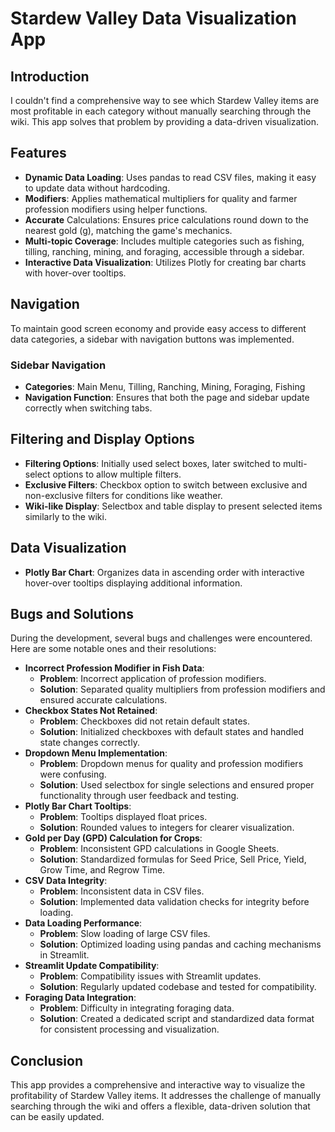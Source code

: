 # Stardew Valley Data Visualization App
## Introduction
I couldn't find a comprehensive way to see which Stardew Valley items are most profitable in each category without manually searching through the wiki. This app solves that problem by providing a data-driven visualization.
## Features
- **Dynamic Data Loading**: Uses pandas to read CSV files, making it easy to update data without hardcoding.
- **Modifiers**: Applies mathematical multipliers for quality and farmer profession modifiers using helper functions.
- **Accurate** Calculations: Ensures price calculations round down to the nearest gold (g), matching the game's mechanics.
- **Multi-topic Coverage**: Includes multiple categories such as fishing, tilling, ranching, mining, and foraging, accessible through a sidebar.
- **Interactive Data Visualization**: Utilizes Plotly for creating bar charts with hover-over tooltips.
## Navigation
To maintain good screen economy and provide easy access to different data categories, a sidebar with navigation buttons was implemented.
### Sidebar Navigation
- **Categories**: Main Menu, Tilling, Ranching, Mining, Foraging, Fishing
- **Navigation Function**: Ensures that both the page and sidebar update correctly when switching tabs.
## Filtering and Display Options
- **Filtering Options**: Initially used select boxes, later switched to multi-select options to allow multiple filters.
- **Exclusive Filters**: Checkbox option to switch between exclusive and non-exclusive filters for conditions like weather.
- **Wiki-like Display**: Selectbox and table display to present selected items similarly to the wiki.
## Data Visualization
- **Plotly Bar Chart**: Organizes data in ascending order with interactive hover-over tooltips displaying additional information.
## Bugs and Solutions
During the development, several bugs and challenges were encountered. Here are some notable ones and their resolutions:
- **Incorrect Profession Modifier in Fish Data**:
  - **Problem**: Incorrect application of profession modifiers.
  - **Solution**: Separated quality multipliers from profession modifiers and ensured accurate calculations.
- **Checkbox States Not Retained**:
  - **Problem**: Checkboxes did not retain default states.
  - **Solution**: Initialized checkboxes with default states and handled state changes correctly.
- **Dropdown Menu Implementation**:
  - **Problem**: Dropdown menus for quality and profession modifiers were confusing.
  - **Solution**: Used selectbox for single selections and ensured proper functionality through user feedback and testing.
- **Plotly Bar Chart Tooltips**:
  - **Problem**: Tooltips displayed float prices.
  - **Solution**: Rounded values to integers for clearer visualization.
- **Gold per Day (GPD) Calculation for Crops**:
  - **Problem**: Inconsistent GPD calculations in Google Sheets.
  - **Solution**: Standardized formulas for Seed Price, Sell Price, Yield, Grow Time, and Regrow Time.
- **CSV Data Integrity**:
  - **Problem**: Inconsistent data in CSV files.
  - **Solution**: Implemented data validation checks for integrity before loading.
- **Data Loading Performance**:
  - **Problem**: Slow loading of large CSV files.
  - **Solution**: Optimized loading using pandas and caching mechanisms in Streamlit.
- **Streamlit Update Compatibility**:
  - **Problem**: Compatibility issues with Streamlit updates.
  - **Solution**: Regularly updated codebase and tested for compatibility.
- **Foraging Data Integration**:
  - **Problem**: Difficulty in integrating foraging data.
  - **Solution**: Created a dedicated script and standardized data format for consistent processing and visualization.
## Conclusion
This app provides a comprehensive and interactive way to visualize the profitability of Stardew Valley items. It addresses the challenge of manually searching through the wiki and offers a flexible, data-driven solution that can be easily updated.


